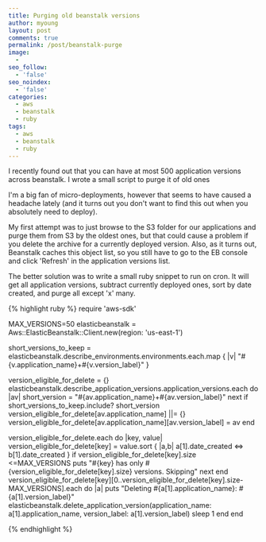 ```yaml
---
title: Purging old beanstalk versions
author: myoung
layout: post
comments: true
permalink: /post/beanstalk-purge
image:
  - 
seo_follow:
  - 'false'
seo_noindex:
  - 'false'
categories:
  - aws
  - beanstalk
  - ruby
tags:
  - aws
  - beanstalk
  - ruby
---
```


I recently found out that you can have at most 500 application versions across beanstalk. I wrote a small script to purge it of old ones<!-- more -->

I'm a big fan of micro-deployments, however that seems to have caused a headache lately (and it turns out you don't want to find this out when you absolutely need to deploy).

My first attempt was to just browse to the S3 folder for our applications and purge them from S3 by the oldest ones, but that could cause a problem if you delete the archive for a currently deployed version. Also, as it turns out, Beanstalk caches this object list, so you still have to go to the EB console and click 'Refresh' in the application versions list.

The better solution was to write a small ruby snippet to run on cron. It will get all application versions, subtract currently deployed ones, sort by date created, and purge all except 'x' many.

{% highlight ruby %}
require 'aws-sdk'

MAX_VERSIONS=50
elasticbeanstalk = Aws::ElasticBeanstalk::Client.new(region: 'us-east-1')

short_versions_to_keep = elasticbeanstalk.describe_environments.environments.each.map { |v| "#{v.application_name}+#{v.version_label}" }

version_eligible_for_delete = {}
elasticbeanstalk.describe_application_versions.application_versions.each do |av|
  short_version = "#{av.application_name}+#{av.version_label}"
  next if short_versions_to_keep.include? short_version
  version_eligible_for_delete[av.application_name] ||= {}
  version_eligible_for_delete[av.application_name][av.version_label] = av
end

version_eligible_for_delete.each do |key, value|
  version_eligible_for_delete[key] = value.sort { |a,b| a[1].date_created <=> b[1].date_created }
  if version_eligible_for_delete[key].size <=MAX_VERSIONS
    puts "#{key} has only #{version_eligible_for_delete[key].size} versions. Skipping"
    next
  end
  version_eligible_for_delete[key][0..version_eligible_for_delete[key].size-MAX_VERSIONS].each do |a|
    puts "Deleting #{a[1].application_name}: #{a[1].version_label}"
    elasticbeanstalk.delete_application_version(application_name: a[1].application_name, version_label: a[1].version_label)
    sleep 1
  end
end

{% endhighlight %}
